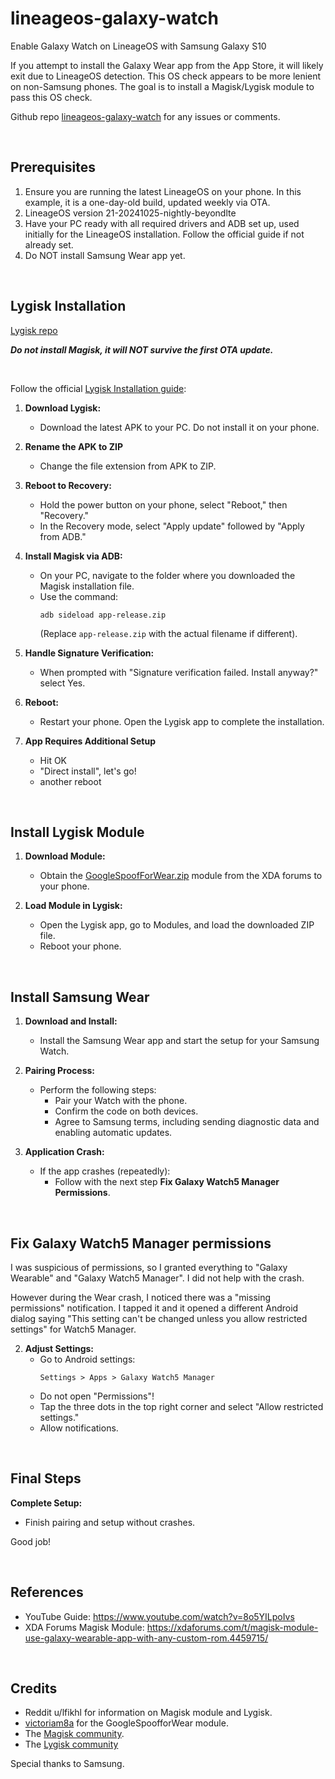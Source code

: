 # lineageos-galaxy-watch
Enable Galaxy Watch on LineageOS with Samsung Galaxy S10

If you attempt to install the Galaxy Wear app from the App Store, it will likely exit due to LineageOS detection. This OS check appears to be more lenient on non-Samsung phones. The goal is to install a Magisk/Lygisk module to pass this OS check.

Github repo [lineageos-galaxy-watch](https://github.com/nemozny/lineageos-galaxy-watch) for any issues or comments.

&nbsp;

## Prerequisites
1. Ensure you are running the latest LineageOS on your phone. In this example, it is a one-day-old build, updated weekly via OTA.
2. LineageOS version 21-20241025-nightly-beyondlte
3. Have your PC ready with all required drivers and ADB set up, used initially for the LineageOS installation. Follow the official guide if not already set.
4. Do NOT install Samsung Wear app yet.

&nbsp;
## Lygisk Installation

[Lygisk repo](https://github.com/programminghoch10/Lygisk)

_**Do not install Magisk, it will NOT survive the first OTA update.**_

&nbsp;

Follow the official [Lygisk Installation guide](https://github.com/programminghoch10/Lygisk?tab=readme-ov-file#installation):

1. **Download Lygisk:**  
    - Download the latest APK to your PC. Do not install it on your phone.
  
2. **Rename the APK to ZIP**
   - Change the file extension from APK to ZIP.

2. **Reboot to Recovery:**  
    - Hold the power button on your phone, select "Reboot," then "Recovery."
    - In the Recovery mode, select "Apply update" followed by "Apply from ADB."

3. **Install Magisk via ADB:**  
    - On your PC, navigate to the folder where you downloaded the Magisk installation file.
    - Use the command:
      ```shell
      adb sideload app-release.zip
      ```
      (Replace `app-release.zip` with the actual filename if different).

4. **Handle Signature Verification:**  
    - When prompted with "Signature verification failed. Install anyway?" select Yes.

5. **Reboot:**  
    - Restart your phone. Open the Lygisk app to complete the installation.
  
6. **App Requires Additional Setup**
   - Hit OK
   - "Direct install", let's go!
   - another reboot

&nbsp;

## Install Lygisk Module

1. **Download Module:**  
    - Obtain the [GoogleSpoofForWear.zip](https://xdaforums.com/t/magisk-module-use-galaxy-wearable-app-with-any-custom-rom.4459715/) module from the XDA forums to your phone.

2. **Load Module in Lygisk:**  
    - Open the Lygisk app, go to Modules, and load the downloaded ZIP file.
    - Reboot your phone.

&nbsp;
## Install Samsung Wear

1. **Download and Install:**  
    - Install the Samsung Wear app and start the setup for your Samsung Watch.

2. **Pairing Process:**  
    - Perform the following steps:
        - Pair your Watch with the phone.
        - Confirm the code on both devices.
        - Agree to Samsung terms, including sending diagnostic data and enabling automatic updates.

3. **Application Crash:**  
    - If the app crashes (repeatedly):
        - Follow with the next step **Fix Galaxy Watch5 Manager Permissions**.

&nbsp;
## Fix Galaxy Watch5 Manager permissions
I was suspicious of permissions, so I granted everything to "Galaxy Wearable" and "Galaxy Watch5 Manager". I did not help with the crash.

However during the Wear crash, I noticed there was a "missing permissions" notification. I tapped it and it opened a different Android dialog saying "This setting can't be changed unless you allow restricted settings" for Watch5 Manager.

2. **Adjust Settings:**  
    - Go to Android settings: 
      ```
      Settings > Apps > Galaxy Watch5 Manager
      ```
    - Do not open "Permissions"!
    - Tap the three dots in the top right corner and select "Allow restricted settings."
    - Allow notifications.
  
&nbsp;

## Final Steps

**Complete Setup:**  
- Finish pairing and setup without crashes.

Good job!

&nbsp;

## References

- YouTube Guide: https://www.youtube.com/watch?v=8o5YILpoIvs
- XDA Forums Magisk Module: https://xdaforums.com/t/magisk-module-use-galaxy-wearable-app-with-any-custom-rom.4459715/

&nbsp;

## Credits

- Reddit u/lfikhl for information on Magisk module and Lygisk.
- [victoriam8a](https://xdaforums.com/m/victoriam8a.12171217/) for the GoogleSpoofforWear module.
- The [Magisk community](https://github.com/topjohnwu/Magisk).
- The [Lygisk community](https://github.com/programminghoch10/Lygisk)

Special thanks to Samsung.
